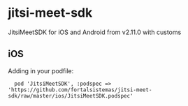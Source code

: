 # jitsi-meet-sdk
JitsiMeetSDK for iOS and Android from v2.11.0 with customs

## iOS
Adding in your podfile:
````
  pod 'JitsiMeetSDK', :podspec => 'https://github.com/fortalsistemas/jitsi-meet-sdk/raw/master/ios/JitsiMeetSDK.podspec'
````
